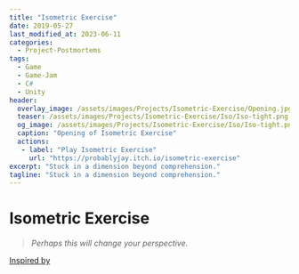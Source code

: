 ```yaml
---
title: "Isometric Exercise"
date: 2019-05-27
last_modified_at: 2023-06-11
categories:
  - Project-Postmortems
tags:
  - Game
  - Game-Jam
  - C#
  - Unity
header:
  overlay_image: /assets/images/Projects/Isometric-Exercise/Opening.jpg
  teaser: /assets/images/Projects/Isometric-Exercise/Iso/Iso-tight.png
  og_image: /assets/images/Projects/Isometric-Exercise/Iso/Iso-tight.png
  caption: "Opening of Isometric Exercise"
  actions: 
   - label: "Play Isometric Exercise"
     url: "https://probablyjay.itch.io/isometric-exercise"
excerpt: "Stuck in a dimension beyond comprehension."
tagline: "Stuck in a dimension beyond comprehension."
---
```

# Isometric Exercise
> *Perhaps this will change your perspective.*

[Inspired by](https://wobblylabs.com/projects/wobbler)

